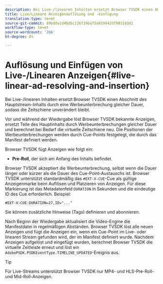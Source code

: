 ```yaml
---
description: Bei Live-/linearen Inhalten ersetzt Browser TVSDK einen Abschnitt des Hauptstream-Inhalts durch eine Werbeunterbrechung gleicher Dauer, sodass die Zeitschiene unverändert bleibt.
title: Live/Lineare Anzeigenauflösung und -einfügung
translation-type: tm+mt
source-git-commit: 89bdda1d4bd5c126f19ba75a819942df901183d1
workflow-type: tm+mt
source-wordcount: '266'
ht-degree: 0%

---
```



# Auflösung und Einfügen von Live-/Linearen Anzeigen{#live-linear-ad-resolving-and-insertion}

Bei Live-/linearen Inhalten ersetzt Browser TVSDK einen Abschnitt des Hauptstream-Inhalts durch eine Werbeunterbrechung gleicher Dauer, sodass die Zeitschiene unverändert bleibt.

Vor und während der Wiedergabe löst Browser TVSDK bekannte Anzeigen, ersetzt Teile des Hauptinhalts durch Werbeunterbrechungen gleicher Dauer und berechnet bei Bedarf die virtuelle Zeitschiene neu. Die Positionen der Werbeunterbrechungen werden durch Cue-Points festgelegt, die durch das Manifest definiert werden.

Browser TVSDK fügt Anzeigen wie folgt ein:

* **Pre-Roll**, der sich am Anfang des Inhalts befindet.

Browser TVSDK akzeptiert die Werbeunterbrechung, selbst wenn die Dauer länger oder kürzer als die Dauer des Cue-Point-Austauschs ist. Browser TVSDK unterstützt standardmäßig das `#EXT-X-CUE`-Cue als gültige Anzeigenmarke beim Auflösen und Platzieren von Anzeigen. Für diese Markierung ist das Metadatenfeld `DURATION` in Sekunden und die eindeutige ID des Cue erforderlich. Beispiel:

```
#EXT-X-CUE:DURATION=27,ID="..."
```

Sie können zusätzliche Hinweise (Tags) definieren und abonnieren.

Nach Beginn der Wiedergabe aktualisiert die Video-Engine die Manifestdatei in regelmäßigen Abständen. Browser TVSDK löst alle neuen Anzeigen und fügt die Anzeigen ein, wenn ein Cue-Point im Live- oder linearen Stream gefunden wird, der im Manifest definiert wurde. Nachdem Anzeigen aufgelöst und eingefügt wurden, berechnet Browser TVSDK die virtuelle Zeitleiste erneut und löst ein `AdobePSDK.PSDKEventType.TIMELINE_UPDATED`-Ereignis aus.

>[!TIP]
>
>Für Live-Streams unterstützt Browser TVSDK nur MP4- und HLS-Pre-Roll- und Mid-Roll-Anzeigen.

